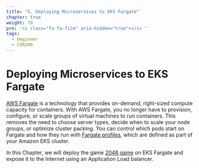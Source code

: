 ```yaml
---
title: "5. Deploying Microservices to EKS Fargate"
chapter: true
weight: 70
pre: '<i class="fa fa-film" aria-hidden="true"></i> '
tags:
  - beginner
  - CON206
---
```


# Deploying Microservices to EKS Fargate

[AWS Fargate](https://docs.aws.amazon.com/eks/latest/userguide/fargate.html) is a technology that provides on-demand, right-sized compute capacity for containers. With AWS Fargate, you no longer have to provision, configure, or scale groups of virtual machines to run containers. This removes the need to choose server types, decide when to scale your node groups, or optimize cluster packing. You can control which pods start on Fargate and how they run with [Fargate profiles](https://docs.aws.amazon.com/eks/latest/userguide/fargate-profile.html), which are defined as part of your Amazon EKS cluster.

In this Chapter, we will deploy the game [2048 game](http://play2048.co) on EKS Fargate and expose it to the Internet using an Application Load balancer.
